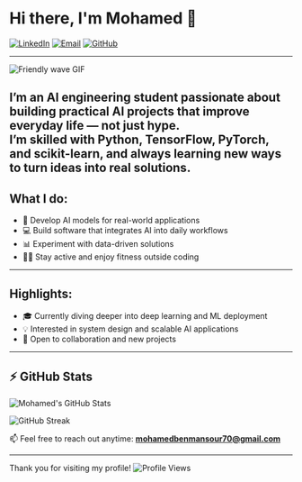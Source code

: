 # Hi there, I'm Mohamed 👋

[![LinkedIn](https://img.shields.io/badge/LinkedIn-blue?logo=linkedin&logoColor=white)](https://www.linkedin.com/in/mohamed-ben-mansour-345881318/)
[![Email](https://img.shields.io/badge/Email-red?logo=gmail&logoColor=white)](mailto:mohamedbenmansour70@gmail.com)
[![GitHub](https://img.shields.io/badge/GitHub-000?logo=github&logoColor=white)](https://github.com/mohamed-ben-mansour)

---

![Friendly wave GIF](https://media.giphy.com/media/hvRJCLFzcasrR4ia7z/giphy.gif)

I’m an AI engineering student passionate about building **practical AI projects** that improve everyday life — not just hype.  
I’m skilled with Python, TensorFlow, PyTorch, and scikit-learn, and always learning new ways to turn ideas into real solutions.
---


## What I do:



- 🤖 Develop AI models for real-world applications  
- 💻 Build software that integrates AI into daily workflows  
- 📊 Experiment with data-driven solutions  
- 🏋️‍♂️ Stay active and enjoy fitness outside coding
---


## Highlights:



- 🎓 Currently diving deeper into deep learning and ML deployment  
- 💡 Interested in system design and scalable AI applications  
- 🤝 Open to collaboration and new projects  
---


## ⚡️ GitHub Stats



![Mohamed's GitHub Stats](https://github-readme-stats.vercel.app/api?username=mohamed-ben-mansour&show_icons=true&theme=radical)

![GitHub Streak](https://github-readme-streak-stats.herokuapp.com/?user=mohamed-ben-mansour&theme=radical)



📫 Feel free to reach out anytime: **mohamedbenmansour70@gmail.com**

---

Thank you for visiting my profile!
![Profile Views](https://komarev.com/ghpvc/?username=mohamed-ben-mansour&style=flat-square&color=blue)
